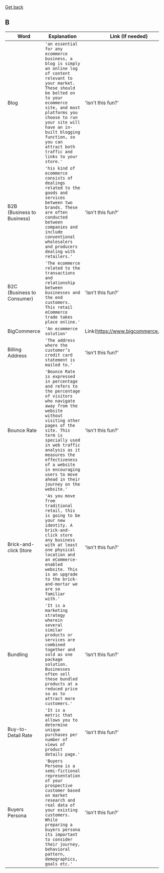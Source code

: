 [Get back](https://github.com/MrGKanev/Ecommerce-Glossary)
## B

|     Word       |        Explanation            |Link (If needed)             |
|----------------|-------------------------------|-----------------------------|
|Blog        |`'an essential for any ecommerce business, a blog is simply an online log of content relevant to your market. These should be bolted on to your ecommerce site, and most platforms you choose to run your site will have an in-built blogging function, so you can attract both traffic and links to your store.'`            |'Isn't this fun?'            |
|B2B (Business to Business)        |`'his kind of ecommerce consists of dealings related to the goods and services between two brands. These are often conducted between companies and include conventional wholesalers and producers dealing with retailers.'`            |'Isn't this fun?'            |
|B2C (Business to Consumer)        |`'The ecommerce related to the transactions and relationship between businesses and the end customers. This retail eCommerce trade takes place online.'`            |'Isn't this fun?'            |
|BigCommerce        |`'An ecommerce solution'`            |Link(https://www.bigcommerce.com/)            |
|Billing Address        |`'The address where the customer’s credit card statement is mailed to.'`            |'Isn't this fun?'            |
|Bounce Rate        |`'Bounce Rate is expressed in percentage and refers to the percentage of visitors who navigate away from the website without visiting other pages of the site. This term is specially used in web traffic analysis as it measures the effectiveness of a website in encouraging users to move ahead in their journey on the website.'`            |'Isn't this fun?'            |
|Brick-and-click Store       |`'As you move from traditional retail, this is going to be your new identity. A brick-and-click store any business with at least one physical location and an eCommerce-enabled website. This is an upgrade to the brick-and-mortar we are so familiar with.'`            |'Isn't this fun?'            |
|Bundling        |`'It is a marketing strategy wherein several similar products or services are combined together and sold as one package solution. Businesses often sell these bundled products at a reduced price so as to attract more customers.'`            |'Isn't this fun?'            |
|Buy-to-Detail Rate        |`'It is a metric that allows you to determine unique purchases per number of views of product details page.'`            |'Isn't this fun?'            |
|Buyers Persona        |`'Buyers Persona is a semi-fictional representation of your prospective customer based on market research and real data of your existing customers. While preparing a buyers persona its important to consider their journey, behavioral pattern, demographics, goals etc.'`            |'Isn't this fun?'            |